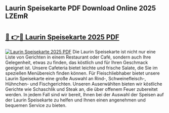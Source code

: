 ## Laurin Speisekarte PDF Download Online 2025 LZEmR

# <h2><a href="http://gcd0pud.nevu.top/?p=Laurin+Speisekarte">🔗 👉🔴 Laurin Speisekarte 2025 PDF</a></h2>

[![Laurin Speisekarte 2025 PDF](https://i.imgur.com/dBaPXMq.png)](http://gcd0pud.nevu.top/?p=Laurin+Speisekarte)
Die Laurin Speisekarte ist nicht nur eine Liste von Gerichten in einem Restaurant oder Café, sondern auch Ihre Gelegenheit, etwas zu finden, das köstlich und für Ihren Geschmack geeignet ist. Unsere Cafeteria bietet leichte und frische Salate, die Sie im speziellen Menübereich finden können. Für Fleischliebhaber bietet unsere Laurin Speisekarte eine große Auswahl an Rind-, Schweinefleisch-, Hühnchen- und Fischgerichten. Unseren Auserwählten bieten wir köstliche Gerichte wie Schaschlik und Steak an, die über offenem Feuer zubereitet werden. In jedem Fall sind wir bereit, Ihnen bei der Auswahl der Speisen auf der Laurin Speisekarte zu helfen und Ihnen einen angenehmen und bequemen Service zu bieten.
